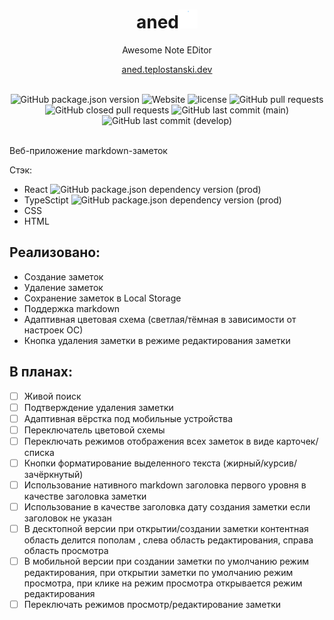 <div align="center">
  <h1>aned<img width="30" src="./assets/seedling.gif" alt="seedling emoji"></h1>
  <span>Awesome Note EDitor</span>

  <a href="https://aned.teplostanski.dev">aned.teplostanski.dev</a>

  <br/>
  
  <img src="https://img.shields.io/github/package-json/v/teplostanski/aned?color=%23ffffff&style=for-the-badge" alt="GitHub package.json version">
  <img src="https://img.shields.io/website?down_color=%23ff0000&down_message=offline&style=for-the-badge&up_color=green&up_message=online&url=https%3A%2F%2Faned.teplostanski.dev" alt="Website">
  <img src="https://img.shields.io/github/license/teplostanski/aned?style=for-the-badge" alt="license">
  <img src="https://img.shields.io/github/issues-pr-raw/teplostanski/aned?style=for-the-badge" alt="GitHub pull requests">
  <img src="https://img.shields.io/github/issues-pr-closed/teplostanski/aned?style=for-the-badge" alt="GitHub closed pull requests">
  <img src="https://img.shields.io/github/last-commit/teplostanski/aned/main?label=last%20commit%20in%20main&style=for-the-badge" alt="GitHub last commit (main)">
  <img src="https://img.shields.io/github/last-commit/teplostanski/aned/develop?label=last%20commit%20in%20develop&style=for-the-badge" alt="GitHub last commit (develop)">
  
  
  

</div>

<br>

Веб-приложение markdown-заметок

Стэк:

- React ![GitHub package.json dependency version (prod)](https://img.shields.io/github/package-json/dependency-version/teplostanski/aned/react?label=%20&style=flat-square)
- TypeSctipt ![GitHub package.json dependency version (prod)](https://img.shields.io/github/package-json/dependency-version/teplostanski/aned/dev/typescript?label=%20&style=flat-square)
- CSS
- HTML

## Реализовано:

- Создание заметок
- Удаление заметок
- Сохранение заметок в Local Storage
- Поддержка markdown
- Адаптивная цветовая схема (светлая/тёмная в зависимости от настроек ОС)
- Кнопка удаления заметки в режиме редактирования заметки

## В планах:

- [ ] Живой поиск
- [ ] Подтверждение удаления заметки
- [ ] Адаптивная вёрстка под мобильные устройства
- [ ] Переключатель цветовой схемы
- [ ] Переключать режимов отображения всех заметок в виде карточек/списка
- [ ] Кнопки форматирование выделенного текста (жирный/курсив/зачёркнутый)
- [ ] Использование нативного markdown заголовка первого уровня в качестве заголовка заметки
- [ ] Использование в качестве заголовка дату создания заметки если заголовок не указан
- [ ] В десктопной версии при открытии/создании заметки контентная область делится пополам , слева область редактирования, справа область просмотра
- [ ] В мобильной версии при создании заметки по умолчанию режим редактирования, при открытии заметки по умолчанию режим просмотра, при клике на режим просмотра открывается режим редактирования
- [ ] Переключать режимов просмотр/редактирование заметки